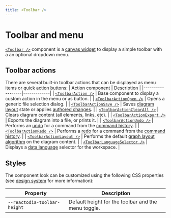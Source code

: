 ```yaml
---
title: <Toolbar />
---
```


# Toolbar and menu

[`<Toolbar />`](/docs/api/workspace/functions/Toolbar) component is a [canvas widget](/docs/components/canvas.md) to display a simple toolbar with a an optional dropdown menu.

## Toolbar actions

There are several built-in toolbar actions that can be displayed as menu items or quick action buttons:
| Action component | Description |
|------------------|-------------|
| [`<ToolbarAction />`](/docs/api/workspace/functions/ToolbarAction.md) | Base component to display a custom action in the menu or as button. |
| [`<ToolbarActionOpen />`](/docs/api/workspace/functions/ToolbarActionOpen.md) | Opens a generic file selection dialog. |
| [`<ToolbarActionSave />`](/docs/api/workspace/functions/ToolbarActionSave.md) | Saves [diagram layout](/docs/api/workspace/classes/DataDiagramModel.md#exportlayout) state or applies [authored changes](/docs/concepts/graph-authoring.md). |
| [`<ToolbarActionClearAll />`](/docs/api/workspace/functions/ToolbarActionClearAll.md) | Clears diagram content (all elements, links, etc). |
| [`<ToolbarActionExport />`](/docs/api/workspace/functions/ToolbarActionExport.md) | Exports the diagram into a file, or prints it. |
| [`<ToolbarActionUndo />`](/docs/api/workspace/functions/ToolbarActionUndo.md) | Performs an [undo](/docs/api/workspace/interfaces/CommandHistory.md#undo) for a command from the [command history](/docs/concepts/command-history.md). |
| [`<ToolbarActionRedo />`](/docs/api/workspace/functions/ToolbarActionRedo.md) | Performs a [redo](/docs/api/workspace/interfaces/CommandHistory.md#redo) for a command from the [command history](/docs/concepts/command-history.md). |
| [`<ToolbarActionLayout />`](/docs/api/workspace/functions/ToolbarActionLayout.md) | Performs the default [graph layout algorithm](/docs/concepts/graph-layout.md) on the diagram content. |
| [`<ToolbarLanguageSelector />`](/docs/api/workspace/functions/ToolbarLanguageSelector.md) | Displays a [data language](/docs/api/workspace/classes/DiagramModel.md#language) selector for the workspace. |

## Styles

The component look can be customized using the following CSS properties (see [design system](/docs/concepts/design-system.mdx) for more information):

| Property | Description |
|----------|-------------|
| `--reactodia-toolbar-height` | Default height for the toolbar and the menu toggle. |
